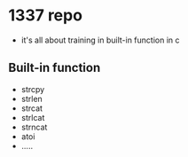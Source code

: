 # 1337 repo
* it's all about training in built-in function in c

## Built-in function
* strcpy
* strlen
* strcat
* strlcat
* strncat
* atoi
* .....
